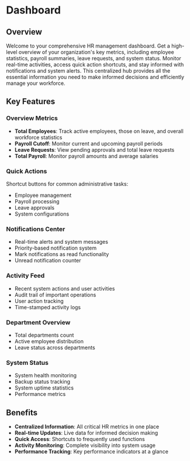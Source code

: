 # Dashboard

## Overview
Welcome to your comprehensive HR management dashboard. Get a high-level overview of your organization's key metrics, including employee statistics, payroll summaries, leave requests, and system status. Monitor real-time activities, access quick action shortcuts, and stay informed with notifications and system alerts. This centralized hub provides all the essential information you need to make informed decisions and efficiently manage your workforce.

## Key Features

### Overview Metrics
- **Total Employees**: Track active employees, those on leave, and overall workforce statistics
- **Payroll Cutoff**: Monitor current and upcoming payroll periods
- **Leave Requests**: View pending approvals and total leave requests
- **Total Payroll**: Monitor payroll amounts and average salaries

### Quick Actions
Shortcut buttons for common administrative tasks:
- Employee management
- Payroll processing
- Leave approvals
- System configurations

### Notifications Center
- Real-time alerts and system messages
- Priority-based notification system
- Mark notifications as read functionality
- Unread notification counter

### Activity Feed
- Recent system actions and user activities
- Audit trail of important operations
- User action tracking
- Time-stamped activity logs

### Department Overview
- Total departments count
- Active employee distribution
- Leave status across departments

### System Status
- System health monitoring
- Backup status tracking
- System uptime statistics
- Performance metrics

## Benefits
- **Centralized Information**: All critical HR metrics in one place
- **Real-time Updates**: Live data for informed decision making
- **Quick Access**: Shortcuts to frequently used functions
- **Activity Monitoring**: Complete visibility into system usage
- **Performance Tracking**: Key performance indicators at a glance